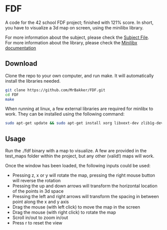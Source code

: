 # FDF

A code for the 42 school FDF project; finished with 121% score. In short, you have to visualize a 3d map on screen, using the minilibx library.

For more information about the subject, please check the [Subject File](https://cdn.intra.42.fr/pdf/pdf/111763/en.subject.pdf).\
For more information about the library, please check the [Minilibx documentation](https://harm-smits.github.io/42docs/libs/minilibx)

## Download

Clone the repo to your own computer, and run make. It will automatically install the libraries needed.

```bash
git clone https://github.com/MrBakker/FDF.git
cd FDF
make
```

When running at linux, a few external libraries are required for minlibx to work. They can be installed using the following command:
```bash
sudo apt-get update && sudo apt-get install xorg libxext-dev zlib1g-dev libbsd-dev
```

## Usage

Run the ./fdf binary with a map to visualize. A few are provided in the test_maps folder within the project, but any other (valid!) maps will work.

Once the window has been loaded, the following inputs could be used:
- Pressing z, x or y will rotate the map, pressing the right mouse button will reverse the rotation
- Pressing the up and down arrows will transform the horizontal location of the points in 3d space
- Pressing the left and right arrows will transform the spacing in between point along the x and y axis
- Drag the mouse (with left click) to move the map in the screen
- Drag the mouse (with right click) to rotate the map
- Scroll in/out to zoom in/out
- Press r to reset the view
